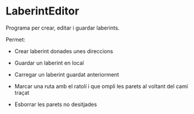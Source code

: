# LaberintEditor

Programa per crear, editar i guardar laberints.

Permet:
- Crear laberint donades unes direccions
- Guardar un laberint en local
- Carregar un laberint guardat anteriorment

- Marcar una ruta amb el ratolí i que ompli les parets al voltant del camí traçat
- Esborrar les parets no desitjades